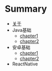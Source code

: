 # Summary

* [关于](README.md)
* Java基础
  * [chapter1](chapter1.md)
  * [chapter2](chapter2.md)
* 安卓基础
  * [chapter1](chapter1.md)
  * [chapter2](chapter2.md)
* ReactNative
